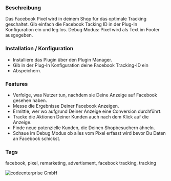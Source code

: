 ### Beschreibung
Das Facebook Pixel wird in deinem Shop für das optimale Tracking geschaltet.
Gib einfach die Facebook Tacking ID in der Plug-In Konfiguration ein und leg los.
Debug Modus: Pixel wird als Text im Footer ausgegeben.

### Installation / Konfiguration
- Installiere das Plugin über den Plugin Manager.
- Gib in der Plug-In Konfiguration deine Facebook Tracking-ID ein
- Abspeichern.

### Features
- Verfolge, was Nutzer tun, nachdem sie Deine Anzeige auf Facebook gesehen haben.
- Messe die Ergebnisse Deiner Facebook Anzeigen.
- Ermittle, wer wo aufgrund Deiner Anzeige eine Conversion durchführt.
- Tracke die Aktionen Deiner Kunden auch nach dem Klick auf die Anzeige.
- Finde neue potenzielle Kunden, die Deinen Shopbesuchern ähneln.
- Schaue im Debug Modus ob alles vom Pixel erfasst wird bevor Du Daten an Facebook schickst.

### Tags
facebook, pixel, remarketing, advertisment, facebock tracking, tracking

![codeenterprise GmbH](https://www.codeenterprise.de/wp-content/uploads/2018/10/codeenterprise_logo_quer.png "codeenterprise GmbH")